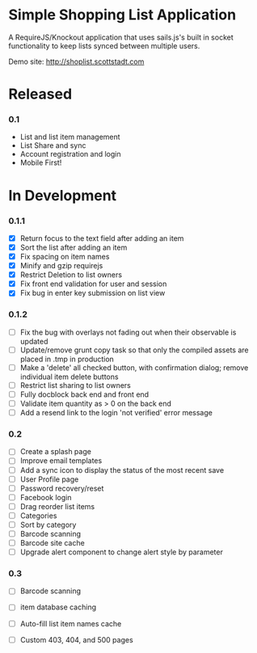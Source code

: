 Simple Shopping List Application
================================

A RequireJS/Knockout application that uses sails.js's built in socket functionality to keep lists synced between multiple users.

Demo site: http://shoplist.scottstadt.com

# Released

### 0.1

 - List and list item management
 - List Share and sync
 - Account registration and login
 - Mobile First!

# In Development

### 0.1.1

 - [x] Return focus to the text field after adding an item
 - [x] Sort the list after adding an item
 - [x] Fix spacing on item names
 - [x] Minify and gzip requirejs
 - [x] Restrict Deletion to list owners
 - [x] Fix front end validation for user and session
 - [x] Fix bug in enter key submission on list view

### 0.1.2

 - [ ] Fix the bug with overlays not fading out when their observable is updated
 - [ ] Update/remove grunt copy task so that only the compiled assets are placed in .tmp in production
 - [ ] Make a 'delete' all checked button, with confirmation dialog; remove individual item delete buttons
 - [ ] Restrict list sharing to list owners
 - [ ] Fully docblock back end and front end
 - [ ] Validate item quantity as > 0 on the back end
 - [ ] Add a resend link to the login 'not verified' error message

### 0.2

 - [ ] Create a splash page
 - [ ] Improve email templates
 - [ ] Add a sync icon to display the status of the most recent save
 - [ ] User Profile page
 - [ ] Password recovery/reset
 - [ ] Facebook login
 - [ ] Drag reorder list items
 - [ ] Categories
 - [ ] Sort by category
 - [ ] Barcode scanning
 - [ ] Barcode site cache
 - [ ] Upgrade alert component to change alert style by parameter

### 0.3

 - [ ] Barcode scanning
 - [ ] item database caching
 - [ ] Auto-fill list item names cache
 - [ ] Custom 403, 404, and 500 pages


